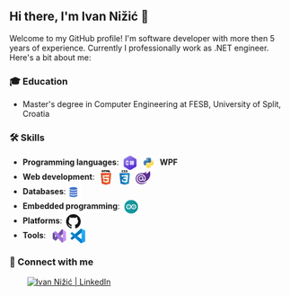 ## Hi there, I'm Ivan Nižić 👋
Welcome to my GitHub profile! I'm software developer with more then 5 years of experience. Currently I professionally work as .NET engineer. Here's a bit about me:

### 🎓 Education
- Master's degree in Computer Engineering at FESB, University of Split, Croatia

### 🛠️ Skills
- **Programming languages**:&ensp;<img align="center" alt="C#" width="26px" src="https://raw.githubusercontent.com/github/explore/80688e429a7d4ef2fca1e82350fe8e3517d3494d/topics/csharp/csharp.png"/>&ensp;<img align="center" alt="Python" width="26px" src="https://github.com/github/explore/blob/e31937ba11fcf9ec0238312b008d2e09007936c0/topics/python/python.png" />&ensp;**WPF**
- **Web development**:&ensp;<img align="center" alt="HTML5" width="26px" src="https://raw.githubusercontent.com/github/explore/80688e429a7d4ef2fca1e82350fe8e3517d3494d/topics/html/html.png" />&ensp;<img align="center" alt="CSS3" width="26px" src="https://github.com/github/explore/blob/e31937ba11fcf9ec0238312b008d2e09007936c0/topics/css/css.png" />&ensp;<img align="center" alt="Blazor" width="26px" src="https://github.com/github/explore/blob/e31937ba11fcf9ec0238312b008d2e09007936c0/topics/blazor/blazor.png" />
- **Databases**:<img align="center" alt="SQL" width="26px" src="https://raw.githubusercontent.com/github/explore/80688e429a7d4ef2fca1e82350fe8e3517d3494d/topics/sql/sql.png" />
- **Embedded programming**:&ensp;<img align="center" alt="Arduino" width="26px" src="https://github.com/github/explore/blob/e31937ba11fcf9ec0238312b008d2e09007936c0/topics/arduino/arduino.png" />
- **Platforms**:&ensp;<img align="center" alt="GitHub" width="26px" src="https://raw.githubusercontent.com/github/explore/78df643247d429f6cc873026c0622819ad797942/topics/github/github.png" />
- **Tools**: &ensp;<img align="center" alt="Microsoft Visual Studio" width="26px" src="https://github.com/github/explore/blob/e31937ba11fcf9ec0238312b008d2e09007936c0/topics/visual-studio/visual-studio.png" />&ensp;<img align="center" alt="Visual Studio Code" width="26px" src="https://raw.githubusercontent.com/github/explore/80688e429a7d4ef2fca1e82350fe8e3517d3494d/topics/visual-studio-code/visual-studio-code.png" />

<!-- TODO: Add certificates
## 📜 Certifications

- **AWS Certified developer**, [AWS]  
  *Issued: 04/2024*
- **Microsoft Certified: Azure AI Fundamentals** [Microsoft]
*Issued: 06/2024*

-->

### 💬 Connect with me
<p>
  &nbsp;&nbsp;&nbsp;&nbsp;&nbsp;&nbsp;&nbsp;
  <a href="https://www.linkedin.com/in/ivan-ni%C5%BEi%C4%87-000902181?originalSubdomain=hr&original_referer=https%3A%2F%2Fwww.google.com%2F">
      <img alt="Ivan Nižić | LinkedIn" width="22px" src="https://cdn-icons-png.flaticon.com/512/174/174857.png" />
    </a>
</p>
